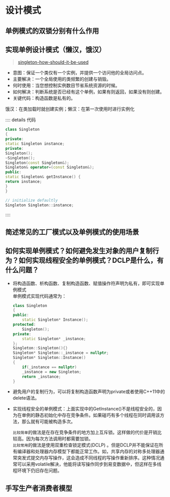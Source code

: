 # 设计模式

## 单例模式的双锁分别有什么作用 


## 实现单例设计模式（懒汉，饿汉）

> [singleton-how-should-it-be-used](https://stackoverflow.com/a/92193/17744936)

- 意图：保证一个类仅有一个实例，并提供一个访问他的全局访问点。
- 主要解决：一个全局使用的类频繁的创建与销毁。
- 何时使用：当您想控制实例数目节省系统资源的时候。
- 如何解决：判断系统是否已经有这个单例，如果有则返回，如果没有则创建。
- 关键代码：构造函数是私有的。
  
饿汉：在类加载时就创建实例；懒汉：在第一次使用时进行实例化

:::: details 代码
```cpp
class Singleton
{
private:
static Singleton instance;
private:
Singleton();
~Singleton();
Singleton(const Singleton&);
Singleton& operator=(const Singleton&);
public:
static Singleton& getInstance() {
return instance;
}
}

// initialize defaultly
Singleton Singleton::instance;
```
::::

## 简述常见的工厂模式以及单例模式的使用场景

## 如何实现单例模式？如何避免发生对象的用户复制行为？如何实现线程安全的单例模式？DCLP是什么，有什么问题？
* 将构造函数、析构函数、复制构造函数、赋值操作符声明为私有，即可实现单例模式   
  单例模式实现代码通常为：
  ```cpp
  class Singleton
  {
  public:
      static Singleton* Instance();
  protected:
      Singleton();
  private:
      static Singleton* _instance;
  };
  Singleton::Singleton(){}
  Singleton* Singleton::_instance = nullptr;
  Singleton* Singleton::Instance()
  {
      if(_instance == nullptr)
      _instance = new Singleton;
      return _instance;
  }
  ```
* 避免用户的复制行为，可以将复制构造函数声明为private或者使用C++11中的delete语法。
* 实现线程安全的单例模式：上面实现中的GetInstance()不是线程安全的，因为在单例的静态初始化中存在竞争条件。如果碰巧有多个线程在同时调用该方法，那么就有可能被构造多次。

  `比较简单`的做法是在存在竞争条件的地方加上互斥锁。这样做的代价是开销比较高。因为每次方法调用时都需要加锁。  
  `比较常用`的做法是使用双重检查锁定模式(DCLP)
  。但是DCLP并不能保证在所有编译器和处理器内存模型下都能正常工作。如，共享内存的对称多处理器通常突发式提交内存写操作，这会造成不同线程的写操作重新排序。这种情况通常可以采用volatile解决，他能将读写操作同步到易变数据中，但这样在多线程环境下仍旧存在问题。

<PDF url="/pdf/DDJ_Jul_Aug_2004_revised.pdf" />

## 手写生产者消费者模型


